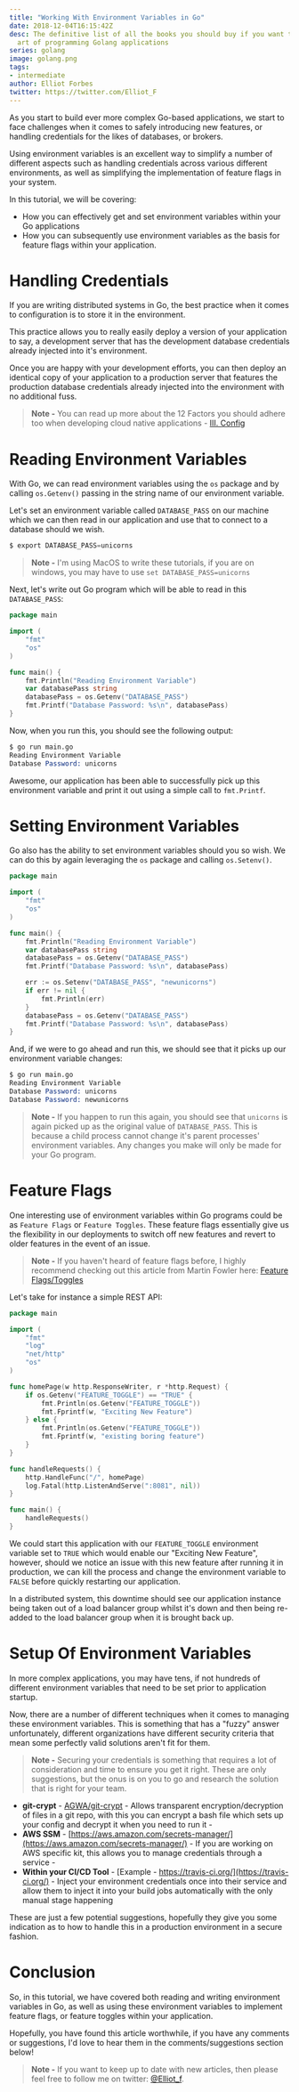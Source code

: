 ```yaml
---
title: "Working With Environment Variables in Go"
date: 2018-12-04T16:15:42Z
desc: The definitive list of all the books you should buy if you want to master the
  art of programming Golang applications
series: golang
image: golang.png
tags:
- intermediate
author: Elliot Forbes
twitter: https://twitter.com/Elliot_F
---
```


As you start to build ever more complex Go-based applications, we start to face challenges when it comes to safely introducing new features, or handling credentials for the likes of databases, or brokers. 

Using environment variables is an excellent way to simplify a number of different aspects such as handling credentials across various different environments, as well as simplifying the implementation of feature flags in your system.

In this tutorial, we will be covering:

* How you can effectively get and set environment variables within your Go applications
* How you can subsequently use environment variables as the basis for feature flags within your application.

# Handling Credentials

If you are writing distributed systems in Go, the best practice when it comes to configuration is to store it in the environment. 

This practice allows you to really easily deploy a version of your application to say, a development server that has the development database credentials already injected into it's environment.

Once you are happy with your development efforts, you can then deploy an identical copy of your application to a production server that features the production database credentials already injected into the environment with no additional fuss.

> **Note -** You can read up more about the 12 Factors you should adhere too when developing cloud native applications - [III. Config](https://12factor.net/config)

# Reading Environment Variables

With Go, we can read environment variables using the `os` package and by calling `os.Getenv()` passing in the string name of our environment variable.

Let's set an environment variable called `DATABASE_PASS` on our machine which we can then read in our application and use that to connect to a database should we wish.

```s
$ export DATABASE_PASS=unicorns
```

> **Note -** I'm using MacOS to write these tutorials, if you are on windows, you may have to use `set DATABASE_PASS=unicorns`

Next, let's write out Go program which will be able to read in this `DATABASE_PASS`:

```go
package main

import (
	"fmt"
	"os"
)

func main() {
	fmt.Println("Reading Environment Variable")
	var databasePass string
	databasePass = os.Getenv("DATABASE_PASS")
	fmt.Printf("Database Password: %s\n", databasePass)
}
```

Now, when you run this, you should see the following output:

```s
$ go run main.go
Reading Environment Variable
Database Password: unicorns
```

Awesome, our application has been able to successfully pick up this environment variable and print it out using a simple call to `fmt.Printf`. 

# Setting Environment Variables

Go also has the ability to set environment variables should you so wish. We can do this by again leveraging the `os` package and calling `os.Setenv()`.

```go
package main

import (
	"fmt"
	"os"
)

func main() {
	fmt.Println("Reading Environment Variable")
	var databasePass string
	databasePass = os.Getenv("DATABASE_PASS")
	fmt.Printf("Database Password: %s\n", databasePass)

	err := os.Setenv("DATABASE_PASS", "newunicorns")
	if err != nil {
		fmt.Println(err)
	}
	databasePass = os.Getenv("DATABASE_PASS")
	fmt.Printf("Database Password: %s\n", databasePass)
}

```

And, if we were to go ahead and run this, we should see that it picks up our environment variable changes:

```s
$ go run main.go
Reading Environment Variable
Database Password: unicorns
Database Password: newunicorns
```

> **Note -** If you happen to run this again, you should see that `unicorns` is again picked up as the original value of `DATABASE_PASS`. This is because a child process cannot change it's parent processes' environment variables. Any changes you make will only be made for your Go program.

# Feature Flags

One interesting use of environment variables within Go programs could be as `Feature Flags` or `Feature Toggles`. These feature flags essentially give us the flexibility in our deployments to switch off new features and revert to older features in the event of an issue.

> **Note -** If you haven't heard of feature flags before, I highly recommend checking out this article from Martin Fowler here: [Feature Flags/Toggles](https://martinfowler.com/articles/feature-toggles.html) 

Let's take for instance a simple REST API:

```go
package main

import (
	"fmt"
	"log"
	"net/http"
	"os"
)

func homePage(w http.ResponseWriter, r *http.Request) {
	if os.Getenv("FEATURE_TOGGLE") == "TRUE" {
		fmt.Println(os.Getenv("FEATURE_TOGGLE"))
		fmt.Fprintf(w, "Exciting New Feature")
	} else {
		fmt.Println(os.Getenv("FEATURE_TOGGLE"))
		fmt.Fprintf(w, "existing boring feature")
	}
}

func handleRequests() {
	http.HandleFunc("/", homePage)
	log.Fatal(http.ListenAndServe(":8081", nil))
}

func main() {
	handleRequests()
}

```

We could start this application with our `FEATURE_TOGGLE` environment variable set to `TRUE` which would enable our "Exciting New Feature", however, should we notice an issue with this new feature after running it in production, we can kill the process and change the environment variable to `FALSE` before quickly restarting our application.

In a distributed system, this downtime should see our application instance being taken out of a load balancer group whilst it's down and then being re-added to the load balancer group when it is brought back up.

# Setup Of Environment Variables

In more complex applications, you may have tens, if not hundreds of different environment variables that need to be set prior to application startup. 

Now, there are a number of different techniques when it comes to managing these environment variables. This is something that has a "fuzzy" answer unfortunately, different organizations have different security criteria that mean some perfectly valid solutions aren't fit for them.

> **Note -** Securing your credentials is something that requires a lot of consideration and time to ensure you get it right. These are only suggestions, but the onus is on you to go and research the solution that is right for your team.

* **git-crypt** - [AGWA/git-crypt](https://github.com/AGWA/git-crypt) - Allows transparent encryption/decryption of files in a git repo, with this you can encrypt a bash file which sets up your config and decrypt it when you need to run it -
* **AWS SSM** - [https://aws.amazon.com/secrets-manager/](https://aws.amazon.com/secrets-manager/) - If you are working on AWS specific kit, this allows you to manage credentials through a service -
* **Within your CI/CD Tool** - [Example - https://travis-ci.org/](https://travis-ci.org/) - Inject your environment credentials once into their service and allow them to inject it into your build jobs automatically with the only manual stage happening 

These are just a few potential suggestions, hopefully they give you some indication as to how to handle this in a production environment in a secure fashion.

# Conclusion

So, in this tutorial, we have covered both reading and writing environment variables in Go, as well as using these environment variables to implement feature flags, or feature toggles within your application.

Hopefully, you have found this article worthwhile, if you have any comments or suggestions, I'd love to hear them in the comments/suggestions section below!

> **Note -** If you want to keep up to date with new articles, then please feel free to follow me on twitter: [@Elliot_f](https://twitter.com/elliot_f).